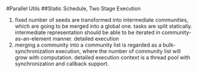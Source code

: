 #Parallel Utils
##Static Schedule, Two Stage Execution
1. fixed number of seeds are transformed into intermediate communities, which are going to be merged into a global one. 
tasks are split statically. intermediate representation should be able to be iterated in community-as-an-element manner. 
 detailed execution 
2. merging a community into a community list is regarded as a bulk-synchronization execution, where the number of community 
list will grow with computation. detailed execution context is a thread pool with synchronization and callback support.